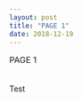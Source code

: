 ```yaml
---
layout: post
title: "PAGE 1"
date: 2018-12-19
---
```


<p style="font-size:15px">PAGE 1<br><br>

Test

</p>
